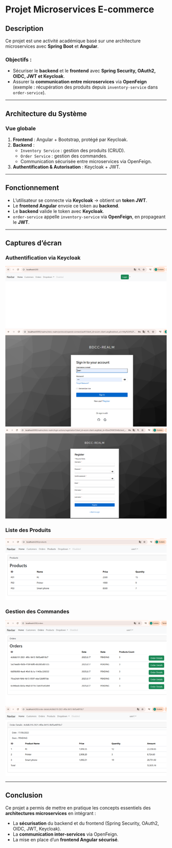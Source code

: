#  Projet Microservices E-commerce 

## Description
Ce projet est une activité académique basé sur une architecture microservices avec **Spring Boot** et **Angular**.

### Objectifs :
- Sécuriser le **backend** et le **frontend** avec **Spring Security, OAuth2, OIDC, JWT et Keycloak**.
- Assurer la **communication entre microservices** via **OpenFeign** (exemple : récupération des produits depuis `inventory-service` dans `order-service`).

---

## Architecture du Système

### Vue globale
1. **Frontend** : Angular + Bootstrap, protégé par Keycloak.
2. **Backend** :
    - `Inventory Service` : gestion des produits (CRUD).
    - `Order Service` : gestion des commandes.
    - Communication sécurisée entre microservices via OpenFeign.
3. **Authentification & Autorisation** : Keycloak + JWT.

---

## Fonctionnement
- L’utilisateur se connecte via **Keycloak** → obtient un **token JWT**.
- Le **frontend Angular** envoie ce token au **backend**.
- Le **backend** valide le token avec **Keycloak**.
- `order-service` appelle `inventory-service` via **OpenFeign**, en propageant le **JWT**.

---

## Captures d’écran

### Authentification via Keycloak
![Login](Captures/login.png)
![Login Page](Captures/login2.png)
![Register](Captures/register.png)

### Liste des Produits
![Produits](Captures/products.png)

### Gestion des Commandes
![Commandes](Captures/orders.png)
![DetailsCommandes](Captures/ordersdetails.png)

---

## Conclusion
Ce projet a permis de mettre en pratique les concepts essentiels des **architectures microservices** en intégrant :
- La **sécurisation** du backend et du frontend (Spring Security, OAuth2, OIDC, JWT, Keycloak).
- La **communication inter-services** via OpenFeign.
- La mise en place d’un **frontend Angular sécurisé**.
 
